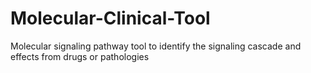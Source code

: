 # Molecular-Clinical-Tool
Molecular signaling pathway tool to identify the signaling cascade and effects  from drugs or pathologies
